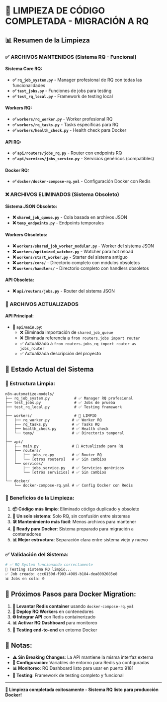# 🧹 LIMPIEZA DE CÓDIGO COMPLETADA - MIGRACIÓN A RQ

## 📊 Resumen de la Limpieza

### ✅ ARCHIVOS MANTENIDOS (Sistema RQ - Funcional)

#### Sistema Core RQ:
- **✅ `rq_job_system.py`** - Manager profesional de RQ con todas las funcionalidades
- **✅ `test_jobs.py`** - Funciones de jobs para testing
- **✅ `test_rq_local.py`** - Framework de testing local

#### Workers RQ:
- **✅ `workers/rq_worker.py`** - Worker profesional RQ 
- **✅ `workers/rq_tasks.py`** - Tasks específicas para RQ
- **✅ `workers/health_check.py`** - Health check para Docker

#### API RQ:
- **✅ `api/routers/jobs_rq.py`** - Router con endpoints RQ
- **✅ `api/services/jobs_service.py`** - Servicios genéricos (compatibles)

#### Docker RQ:
- **✅ `docker/docker-compose-rq.yml`** - Configuración Docker con Redis

### ❌ ARCHIVOS ELIMINADOS (Sistema Obsoleto)

#### Sistema JSON Obsoleto:
- **❌ `shared_job_queue.py`** - Cola basada en archivos JSON
- **❌ `temp_endpoints.py`** - Endpoints temporales

#### Workers Obsoletos:
- **❌ `workers/shared_job_worker_modular.py`** - Worker del sistema JSON
- **❌ `workers/optimized_watcher.py`** - Watcher para hot reload
- **❌ `workers/start_worker.py`** - Starter del sistema antiguo
- **❌ `workers/core/`** - Directorio completo con módulos obsoletos
- **❌ `workers/handlers/`** - Directorio completo con handlers obsoletos

#### API Obsoleta:
- **❌ `api/routers/jobs.py`** - Router del sistema JSON

### 🔧 ARCHIVOS ACTUALIZADOS

#### API Principal:
- **🔧 `api/main.py`**:
  - ❌ Eliminada importación de `shared_job_queue`
  - ❌ Eliminada referencia a `from routers.jobs import router`
  - ✅ Actualizado a `from routers.jobs_rq import router as jobs_router`
  - ✅ Actualizada descripción del proyecto

## 🎯 Estado Actual del Sistema

### 📁 Estructura Limpia:

```
n8n-automatize-models/
├── rq_job_system.py           # ✅ Manager RQ profesional
├── test_jobs.py               # ✅ Jobs de prueba
├── test_rq_local.py           # ✅ Testing framework
│
├── workers/                   # 🧹 LIMPIO
│   ├── rq_worker.py          # ✅ Worker RQ
│   ├── rq_tasks.py           # ✅ Tasks RQ
│   ├── health_check.py       # ✅ Health check
│   └── temp/                 # ✅ Directorio temporal
│
├── api/
│   ├── main.py               # 🔧 Actualizado para RQ
│   ├── routers/
│   │   ├── jobs_rq.py        # ✅ Router RQ
│   │   └── [otros routers]   # ✅ Sin cambios
│   └── services/
│       ├── jobs_service.py   # ✅ Servicios genéricos
│       └── [otros servicios] # ✅ Sin cambios
│
└── docker/
    └── docker-compose-rq.yml # ✅ Config Docker con Redis
```

### 🚀 Beneficios de la Limpieza:

1. **📦 Código más limpio**: Eliminado código duplicado y obsoleto
2. **🎯 Un solo sistema**: Solo RQ, sin confusión entre sistemas
3. **🛠️ Mantenimiento más fácil**: Menos archivos para mantener
4. **🚀 Ready para Docker**: Sistema preparado para migración a contenedores
5. **📊 Mejor estructura**: Separación clara entre sistema viejo y nuevo

### ✅ Validación del Sistema:

```bash
# ✅ RQ System funcionando correctamente
🧪 Testing sistema RQ limpio...
✅ Job creado: ccc6150d-f903-4989-b184-dea8002085e8
📊 Jobs en cola: 0
```

## 🔄 Próximos Pasos para Docker Migration:

1. **🐳 Levantar Redis container** usando `docker-compose-rq.yml`
2. **🔄 Deploy RQ Workers** en contenedores
3. **🌐 Integrar API** con Redis containerizado
4. **📊 Activar RQ Dashboard** para monitoreo
5. **🧪 Testing end-to-end** en entorno Docker

## 📝 Notas:

- **⚠️ Sin Breaking Changes**: La API mantiene la misma interfaz externa
- **🔧 Configuración**: Variables de entorno para Redis ya configuradas
- **📊 Monitoreo**: RQ Dashboard listo para usar en puerto 9181
- **🧪 Testing**: Framework de testing completo y funcional

---
**🎉 Limpieza completada exitosamente - Sistema RQ listo para producción Docker!**
